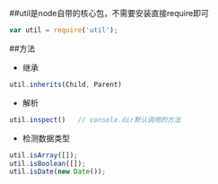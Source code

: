 ##util是node自带的核心包，不需要安装直接require即可
```js
var util = require('util');
```

##方法
* 继承
```js
util.inherits(Child, Parent)
```
* 解析
```js
util.inspect()   // console.dir默认调用的方法
```

* 检测数据类型
```js
util.isArray([]);
util.isBoolean([]);
util.isDate(new Date());
```
